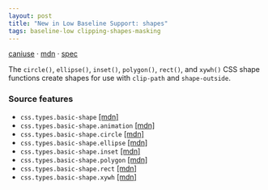 ```yaml
---
layout: post
title: "New in Low Baseline Support: shapes"
tags: baseline-low clipping-shapes-masking
---
```


[caniuse](https://caniuse.com/?search=shapes) · [mdn](https://developer.mozilla.org/en-US/search?q=shapes) · [spec](https://drafts.csswg.org/css-shapes-1/#basic-shape-functions)

The `circle()`, `ellipse()`, `inset()`, `polygon()`, `rect()`, and `xywh()` CSS shape functions create shapes for use with `clip-path` and `shape-outside`.

### Source features

- ``css.types.basic-shape`` [[mdn]](https://developer.mozilla.org/en-US/search?q=css.types.basic-shape)
- ``css.types.basic-shape.animation`` [[mdn]](https://developer.mozilla.org/en-US/search?q=css.types.basic-shape.animation)
- ``css.types.basic-shape.circle`` [[mdn]](https://developer.mozilla.org/en-US/search?q=css.types.basic-shape.circle)
- ``css.types.basic-shape.ellipse`` [[mdn]](https://developer.mozilla.org/en-US/search?q=css.types.basic-shape.ellipse)
- ``css.types.basic-shape.inset`` [[mdn]](https://developer.mozilla.org/en-US/search?q=css.types.basic-shape.inset)
- ``css.types.basic-shape.polygon`` [[mdn]](https://developer.mozilla.org/en-US/search?q=css.types.basic-shape.polygon)
- ``css.types.basic-shape.rect`` [[mdn]](https://developer.mozilla.org/en-US/search?q=css.types.basic-shape.rect)
- ``css.types.basic-shape.xywh`` [[mdn]](https://developer.mozilla.org/en-US/search?q=css.types.basic-shape.xywh)

